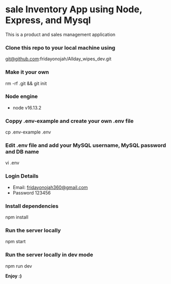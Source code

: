 # sale Inventory App using Node, Express, and Mysql
 This is a product and sales management application


### Clone this repo to your local machine using
git@github.com:fridayonojah/Allday_wipes_dev.git
 

### Make it your own
rm -rf .git && git init

### Node engine
- node v16.13.2


### Coppy .env-example and create your own .env file
cp .env-example .env

### Edit .env file and add your MySQL username, MySQL password and DB name
vi .env

### Login Details
- Email: fridayonojah360@gmail.com
- Password 123456



### Install dependencies
npm install

### Run the server locally
npm start

### Run the server locally in dev mode
npm run dev

**Enjoy :)**


   
